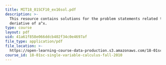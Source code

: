 ```yaml
---
title: MIT18_01SCF10_ex16sol.pdf
description: >-
  This resource contains solutions for the problem statements related to the
  deriative of a^x.
type: course
layout: pdf
uid: 41a61f858e066ddcb402f34c0e4697af
file_type: application/pdf
file_location: >-
  https://open-learning-course-data-production.s3.amazonaws.com/18-01sc-single-variable-calculus-fall-2010/41a61f858e066ddcb402f34c0e4697af_MIT18_01SCF10_ex16sol.pdf
course_id: 18-01sc-single-variable-calculus-fall-2010
---
```

